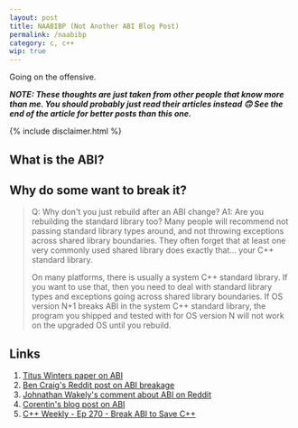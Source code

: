 ```yaml
---
layout: post
title: NAABIBP (Not Another ABI Blog Post)
permalink: /naabibp
category: c, c++
wip: true
---
```


Going on the offensive.

***NOTE: These thoughts are just taken from other people that know more than me. You should probably just read their articles instead 🙃 See the end of the article for better posts than this one.***

{% include disclaimer.html %}

## What is the ABI?

## Why do some want to break it?

> Q: Why don't you just rebuild after an ABI change?
> A1: Are you rebuilding the standard library too?
> Many people will recommend not passing standard library types around, and not throwing exceptions across shared library boundaries. They often forget that at least one very commonly used shared library does exactly that... your C++ standard library.
> 
> On many platforms, there is usually a system C++ standard library. If you want to use that, then you need to deal with standard library types and exceptions going across shared library boundaries. If OS version N+1 breaks ABI in the system C++ standard library, the program you shipped and tested with for OS version N will not work on the upgraded OS until you rebuild.


## Links

1. [Titus Winters paper on ABI](http://www.open-std.org/jtc1/sc22/wg21/docs/papers/2020/p2028r0.pdf)
1. [Ben Craig's Reddit post on ABI breakage](https://www.reddit.com/r/cpp/comments/fc2qqv/abi_breaks_not_just_about_rebuilding/)
1. [Johnathan Wakely's comment about ABI on Reddit](https://www.reddit.com/r/cpp/comments/fc2qqv/abi_breaks_not_just_about_rebuilding/fj9dfg1/)
1. [Corentin's blog post on ABI](https://cor3ntin.github.io/posts/abi/)
1. [C++ Weekly - Ep 270 - Break ABI to Save C++](https://www.youtube.com/watch?v=By7b19YIv8Q&ab_channel=C%E1%90%A9%E1%90%A9WeeklyWithJasonTurner)
